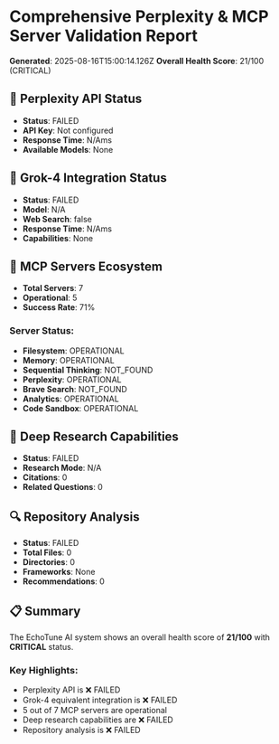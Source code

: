 # Comprehensive Perplexity & MCP Server Validation Report

**Generated**: 2025-08-16T15:00:14.126Z
**Overall Health Score**: 21/100 (CRITICAL)

## 🔑 Perplexity API Status
- **Status**: FAILED
- **API Key**: Not configured
- **Response Time**: N/Ams
- **Available Models**: None

## 🧠 Grok-4 Integration Status  
- **Status**: FAILED
- **Model**: N/A
- **Web Search**: false
- **Response Time**: N/Ams
- **Capabilities**: None

## 🔧 MCP Servers Ecosystem
- **Total Servers**: 7
- **Operational**: 5
- **Success Rate**: 71%

### Server Status:
- **Filesystem**: OPERATIONAL
- **Memory**: OPERATIONAL
- **Sequential Thinking**: NOT_FOUND
- **Perplexity**: OPERATIONAL
- **Brave Search**: NOT_FOUND
- **Analytics**: OPERATIONAL
- **Code Sandbox**: OPERATIONAL

## 🔬 Deep Research Capabilities
- **Status**: FAILED
- **Research Mode**: N/A
- **Citations**: 0
- **Related Questions**: 0

## 🔍 Repository Analysis
- **Status**: FAILED  
- **Total Files**: 0
- **Directories**: 0
- **Frameworks**: None
- **Recommendations**: 0

## 📋 Summary
The EchoTune AI system shows an overall health score of **21/100** with **CRITICAL** status.

### Key Highlights:
- Perplexity API is ❌ FAILED
- Grok-4 equivalent integration is ❌ FAILED  
- 5 out of 7 MCP servers are operational
- Deep research capabilities are ❌ FAILED
- Repository analysis is ❌ FAILED
